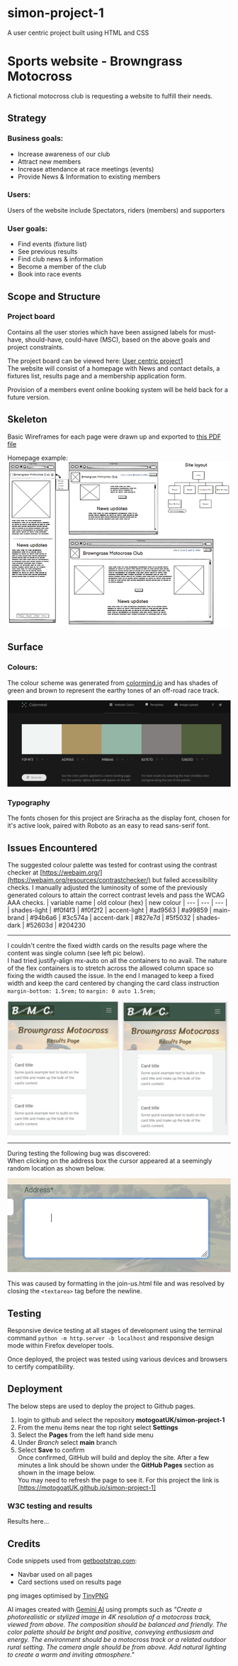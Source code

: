 # simon-project-1
A user centric project built using HTML and CSS
# Sports website - Browngrass Motocross
A fictional motocross club is requesting a website to fulfill their needs.
## Strategy
### Business goals:
- Increase awareness of our club
- Attract new members
- Increase attendance at race meetings (events)
- Provide News & Information to existing members
### Users:
Users of the website include Spectators, riders (members) and supporters
### User goals:
- Find events (fixture list)
- See previous results
- Find club news & information
- Become a member of the club
- Book into race events
## Scope and Structure
### Project board
Contains all the user stories which have been assigned labels for must-have, should-have, could-have (MSC), based on the above goals and project constraints.

The project board can be viewed here: [User centric project1](https://github.com/users/motogoatUK/projects/4)  
The website will consist of a homepage with News and contact details, a fixtures list, results page and a membership application form.

Provision of a members event online booking system will be held back for a future version.

## Skeleton
Basic Wireframes for each page were drawn up and exported to [this PDF file](assets/browngrass-wireframes-1.pdf)

Homepage example: ![Homepage wireframe](assets/images/browngrass-wireframe1-opt.png)
## Surface
### Colours:
The colour scheme was generated from [colormind.io](colormind.io) and has shades of green and brown to represent the earthy tones of an off-road race track.  


![Colour Swatch](assets/images/dc-p1-colourchart.png)

### Typography
The fonts chosen for this project are Sriracha as the display font, chosen for it's active look, paired with Roboto as an easy to read sans-serif font.

## Issues Encountered
The suggested colour palette was tested for contrast using the contrast checker at [https://webaim.org/](https://webaim.org/resources/contrastchecker/) but failed accessibility checks. I manually adjusted the luminosity of some of the previously generated colours to attain the correct contrast levels and pass the WCAG AAA checks.
| variable name | old colour (hex) | new colour 
| --- | --- | --- |
| shades-light  | #f0f4f3 | #f0f2f2 
| accent-light	| #ad9563 | #a99859
| main-brand	| #94b6a6 | #3c574a
| accent-dark	| #827e7d | #5f5032
| shades-dark	| #52603d | #204230

<hr>

I couldn't centre the fixed width cards on the results page where the content was single column (see left pic below).  
I had tried justify-align mx-auto on all the containers to no avail. The nature of the flex containers is to stretch across the allowed column space so fixing the width caused the issue. In the end I managed to keep a fixed width and keep the card centered by changing the card class instruction ```margin-bottom: 1.5rem;``` to ```margin: 0 auto 1.5rem;```  

![Results page card issue](assets/images/p1-cards-issue-opt.png)
<hr>

During testing the following bug was discovered:  
When clicking on the address box the cursor appeared at a seemingly random location as shown below.

![Address box issue](assets/images/p1-address-text-issue-opt.png)

This was caused by formatting in the join-us.html file and was resolved by closing the ```<textarea>``` tag before the newline.

## Testing
Responsive device testing at all stages of development using the terminal command ```python -m http.server -b localhost``` and responsive design mode within Firefox developer tools.

Once deployed, the project was tested using various devices and browsers to certify compatibility.

## Deployment

The below steps are used to deploy the project to Github pages.
1. login to github and select the repository **motogoatUK/simon-project-1**
2. From the menu items near the top right select **Settings**
3. Select the **Pages** from the left hand side menu
1. Under *Branch* select **main** branch
1. Select **Save** to confirm  
Once confirmed, GitHub will build and deploy the site. After a few minutes a link should be shown under the **GitHub Pages** section as shown in the image below.  
You may need to refresh the page to see it. For this project the link is [https://motogoatUK.github.io/simon-project-1]

### W3C testing and results
Results here...
## Credits
Code snippets used from [getbootstrap.com](https://getbootstrap.com/docs/5.3/):
- Navbar used on all pages
- Card sections used on results page 

png images optimised by [TinyPNG](https://tinypng.com)  

AI images created with [Gemini AI](https://gemini.google.com/) using prompts such as _"Create a photorealistic or stylized image in 4K resolution of a motocross track, viewed from above. The composition should be balanced and friendly. The color palette should be bright and positive, conveying enthusiasm and energy. The environment should be a motocross track or a related outdoor rural setting. The camera angle should be from above. Add natural lighting to create a warm and inviting atmosphere."_

